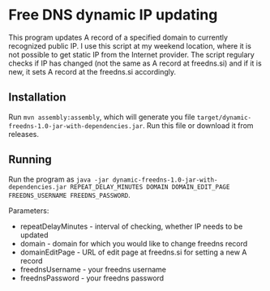 # Free DNS dynamic IP updating

This program updates A record of a specified domain to currently recognized public IP. I use this script at my weekend location, where it is not possible to get static IP from the Internet provider. The script regulary checks if IP has changed (not the same as A record at freedns.si) and if it is new, it sets A record at the freedns.si accordingly.

## Installation

Run `mvn assembly:assembly`, which will generate you file `target/dynamic-freedns-1.0-jar-with-dependencies.jar`. Run this file or download it from releases.

## Running

Run the program as `java -jar dynamic-freedns-1.0-jar-with-dependencies.jar REPEAT_DELAY_MINUTES DOMAIN DOMAIN_EDIT_PAGE FREEDNS_USERNAME FREEDNS_PASSWORD`.

Parameters:

* repeatDelayMinutes - interval of checking, whether IP needs to be updated
* domain - domain for which you would like to change freedns record
* domainEditPage - URL of edit page at freedns.si for setting a new A record
* freednsUsername - your freedns username
* freednsPassword - your freedns password